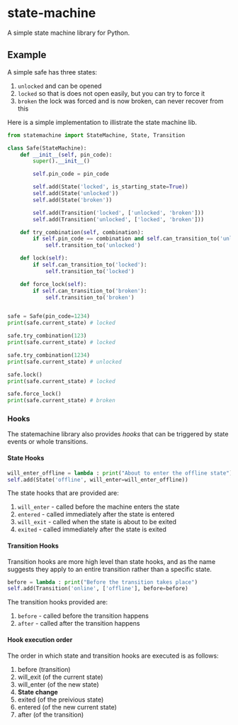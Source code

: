 # state-machine
A simple state machine library for Python.

## Example
A simple safe has three states:
1. `unlocked` and can be opened
2. `locked` so that is does not open easily, but you can try to force it
3. `broken` the lock was forced and is now broken, can never recover from this

Here is a simple implementation to illistrate the state machine lib.

``` Python
from statemachine import StateMachine, State, Transition

class Safe(StateMachine):
    def __init__(self, pin_code):
        super().__init__()

        self.pin_code = pin_code

        self.add(State('locked', is_starting_state=True))
        self.add(State('unlocked'))
        self.add(State('broken'))

        self.add(Transition('locked', ['unlocked', 'broken']))
        self.add(Transition('unlocked', ['locked', 'broken']))

    def try_combination(self, combination):
        if self.pin_code == combination and self.can_transition_to('unlocked'):
            self.transition_to('unlocked')

    def lock(self):
        if self.can_transition_to('locked'):
            self.transition_to('locked')

    def force_lock(self):
        if self.can_transition_to('broken'):
            self.transition_to('broken')


safe = Safe(pin_code=1234)
print(safe.current_state) # locked

safe.try_combination(123)
print(safe.current_state) # locked

safe.try_combination(1234)
print(safe.current_state) # unlocked

safe.lock()
print(safe.current_state) # locked

safe.force_lock()
print(safe.current_state) # broken
```

### Hooks
The statemachine library also provides *hooks* that can be triggered by state events or whole transitions.

#### State Hooks

``` Python
will_enter_offline = lambda : print("About to enter the offline state")
self.add(State('offline', will_enter=will_enter_offline))
```

The state hooks that are provided are:
1. `will_enter` - called before the machine enters the state
2. `entered` - called immediately after the state is entered
3. `will_exit` - called when the state is about to be exited
4. `exited` - called immediately after the state is exited

#### Transition Hooks
Transition hooks are more high level than state hooks, and as the name suggests they apply to an entire transition rather than a specific state.

``` Python
before = lambda : print("Before the transition takes place")
self.add(Transition('online', ['offline'], before=before)
```

The transition hooks provided are:
1. `before` - called before the transition happens
2. `after` - called after the transition happens


#### Hook execution order
The order in which state and transition hooks are executed is as follows:
1. before (transition)
2. will_exit (of the current state)
3. will_enter (of the new state)
4. **State change**
5. exited (of the preivious state)
6. entered (of the new current state)
7. after (of the transition)
